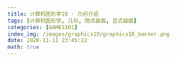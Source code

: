 ```yaml
---
title: 计算机图形学10 - 几何介绍
tags: [计算机图形学, 几何, 隐式曲面, 显式曲面]
categories: [GAMES101]
index_img: /images/graphics10/graphics10_banner.png
date: 2020-11-11 23:45:22
math: true
---
```

 